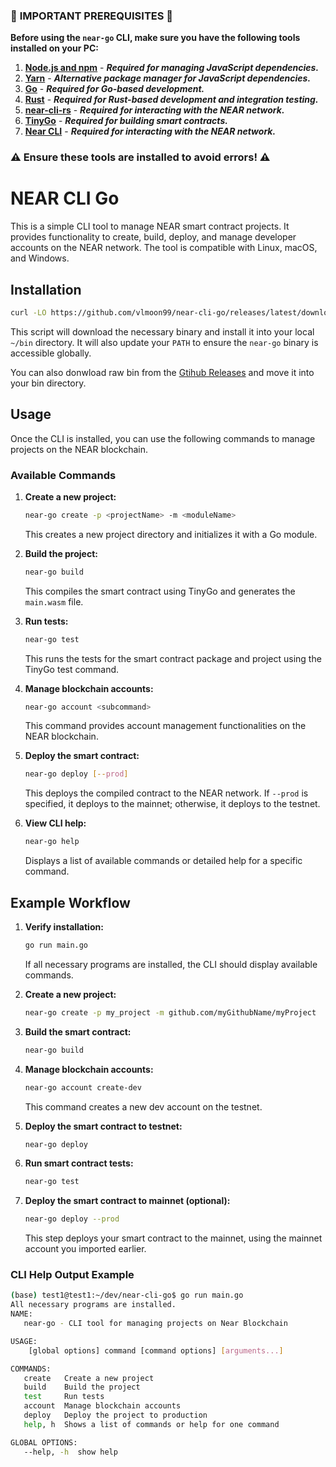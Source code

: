 ### 🚨 **IMPORTANT PREREQUISITES** 🚨

**Before using the `near-go` CLI, make sure you have the following tools installed on your PC:**  

1. **[Node.js and npm](https://nodejs.org/)** - **_Required for managing JavaScript dependencies._**  
2. **[Yarn](https://yarnpkg.com/getting-started/install)** - **_Alternative package manager for JavaScript dependencies._**  
3. **[Go](https://go.dev/doc/install)** - **_Required for Go-based development._**  
4. **[Rust](https://www.rust-lang.org/tools/install)** - **_Required for Rust-based development and integration testing._**  
5. **[near-cli-rs](https://github.com/near/near-cli-rs)** - **_Required for interacting with the NEAR network._**  
6. **[TinyGo](https://tinygo.org/getting-started/install/)** - **_Required for building smart contracts._**  
7. **[Near CLI](https://github.com/near/near-cli)** - **_Required for interacting with the NEAR network._**  

### ⚠️ **Ensure these tools are installed to avoid errors!** ⚠️


# NEAR CLI Go

This is a simple CLI tool to manage NEAR smart contract projects. It provides functionality to create, build, deploy, and manage developer accounts on the NEAR network. The tool is compatible with Linux, macOS, and Windows.

## Installation
```bash
curl -LO https://github.com/vlmoon99/near-cli-go/releases/latest/download/install.sh && bash install.sh
```
This script will download the necessary binary and install it into your local `~/bin` directory. It will also update your `PATH` to ensure the `near-go` binary is accessible globally.

You can also donwload raw bin from the [Gtihub Releases](https://github.com/vlmoon99/near-cli-go/releases/tag/v1.0.0) and move it into your bin directory.

## Usage

Once the CLI is installed, you can use the following commands to manage projects on the NEAR blockchain.

### Available Commands

1. **Create a new project:**

   ```bash
   near-go create -p <projectName> -m <moduleName>
   ```

   This creates a new project directory and initializes it with a Go module.

2. **Build the project:**

   ```bash
   near-go build
   ```

   This compiles the smart contract using TinyGo and generates the `main.wasm` file.

3. **Run tests:**

   ```bash
   near-go test
   ```

   This runs the tests for the smart contract package and project using the TinyGo test command.

4. **Manage blockchain accounts:**

   ```bash
   near-go account <subcommand>
   ```

   This command provides account management functionalities on the NEAR blockchain.

5. **Deploy the smart contract:**

   ```bash
   near-go deploy [--prod]
   ```

   This deploys the compiled contract to the NEAR network. If `--prod` is specified, it deploys to the mainnet; otherwise, it deploys to the testnet.

6. **View CLI help:**

   ```bash
   near-go help
   ```

   Displays a list of available commands or detailed help for a specific command.

## Example Workflow

1. **Verify installation:**

   ```bash
   go run main.go
   ```

   If all necessary programs are installed, the CLI should display available commands.

2. **Create a new project:**

   ```bash
   near-go create -p my_project -m github.com/myGithubName/myProject
   ```

3. **Build the smart contract:**

   ```bash
   near-go build
   ```

4. **Manage blockchain accounts:**

   ```bash
   near-go account create-dev
   ```

   This command creates a new dev account on the testnet.

5. **Deploy the smart contract to testnet:**

   ```bash
   near-go deploy
   ```

6. **Run smart contract tests:**

   ```bash
   near-go test
   ```

7. **Deploy the smart contract to mainnet (optional):**

   ```bash
   near-go deploy --prod
   ```

   This step deploys your smart contract to the mainnet, using the mainnet account you imported earlier.

### CLI Help Output Example

```bash
(base) test1@test1:~/dev/near-cli-go$ go run main.go
All necessary programs are installed.
NAME:
   near-go - CLI tool for managing projects on Near Blockchain

USAGE:
    [global options] command [command options] [arguments...]

COMMANDS:
   create   Create a new project
   build    Build the project
   test     Run tests
   account  Manage blockchain accounts
   deploy   Deploy the project to production
   help, h  Shows a list of commands or help for one command

GLOBAL OPTIONS:
   --help, -h  show help
```

